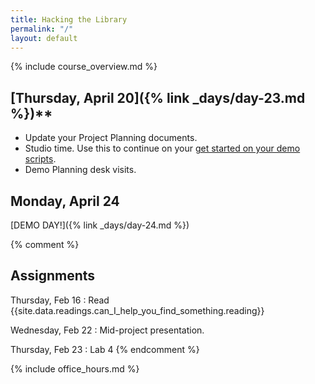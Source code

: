 ```yaml
---
title: Hacking the Library
permalink: "/"
layout: default
---
```


<div class="jumbotron" markdown="1">
  {% include course_overview.md %}
</div>

<div class="row">

<div class="col-lg-4" markdown="1">

## [Thursday, April 20]({% link _days/day-23.md %})**

* Update your Project Planning documents.
* Studio time. Use this to continue on your [get started on your demo scripts](https://docs.google.com/document/d/1n8wElknf4g3NchZzqgr_Nu-tIdK7v9JUrgqSZ690QUQ/edit#bookmark=id.fgey914ugmdv).
* Demo Planning desk visits.

</div>

<div class="col-lg-4" markdown="1">

## Monday, April 24

[DEMO DAY!]({% link _days/day-24.md %})
</div>

{% comment %}

## Assignments

Thursday, Feb 16
: Read {{site.data.readings.can_I_help_you_find_something.reading}}

Wednesday, Feb 22
: Mid-project presentation.

Thursday, Feb 23
: Lab 4
{% endcomment %}

<div class="col-lg-4" markdown="1">
{% include office_hours.md %}
</div>

</div>
